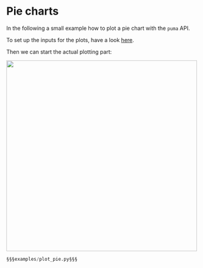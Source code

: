 # Pie charts

In the following a small example how to plot a pie chart with the `puma` API.

To set up the inputs for the plots, have a look [here](./index.md).

Then we can start the actual plotting part:

<img src=https://github.com/umami-hep/puma/raw/examples-material/pie_chart_HadronConeExclTruthLabelID.png width=500>

```py
§§§examples/plot_pie.py§§§
```
